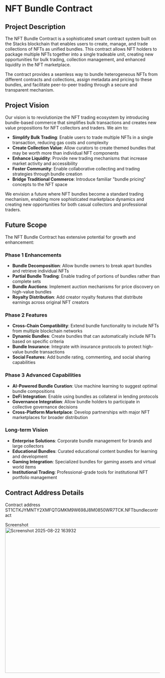 # NFT Bundle Contract

## Project Description

The NFT Bundle Contract is a sophisticated smart contract system built on the Stacks blockchain that enables users to create, manage, and trade collections of NFTs as unified bundles. This contract allows NFT holders to package multiple NFTs together into a single tradeable unit, creating new opportunities for bulk trading, collection management, and enhanced liquidity in the NFT marketplace.

The contract provides a seamless way to bundle heterogeneous NFTs from different contracts and collections, assign metadata and pricing to these bundles, and facilitate peer-to-peer trading through a secure and transparent mechanism.

## Project Vision

Our vision is to revolutionize the NFT trading ecosystem by introducing bundle-based commerce that simplifies bulk transactions and creates new value propositions for NFT collectors and traders. We aim to:

- **Simplify Bulk Trading**: Enable users to trade multiple NFTs in a single transaction, reducing gas costs and complexity
- **Create Collection Value**: Allow curators to create themed bundles that may be worth more than individual NFT components
- **Enhance Liquidity**: Provide new trading mechanisms that increase market activity and accessibility
- **Foster Community**: Enable collaborative collecting and trading strategies through bundle creation
- **Bridge Traditional Commerce**: Introduce familiar "bundle pricing" concepts to the NFT space

We envision a future where NFT bundles become a standard trading mechanism, enabling more sophisticated marketplace dynamics and creating new opportunities for both casual collectors and professional traders.

## Future Scope

The NFT Bundle Contract has extensive potential for growth and enhancement:

### Phase 1 Enhancements
- **Bundle Decomposition**: Allow bundle owners to break apart bundles and retrieve individual NFTs
- **Partial Bundle Trading**: Enable trading of portions of bundles rather than complete sets
- **Bundle Auctions**: Implement auction mechanisms for price discovery on high-value bundles
- **Royalty Distribution**: Add creator royalty features that distribute earnings across original NFT creators

### Phase 2 Features
- **Cross-Chain Compatibility**: Extend bundle functionality to include NFTs from multiple blockchain networks
- **Dynamic Bundles**: Create bundles that can automatically include NFTs based on specific criteria
- **Bundle Insurance**: Integrate with insurance protocols to protect high-value bundle transactions
- **Social Features**: Add bundle rating, commenting, and social sharing capabilities

### Phase 3 Advanced Capabilities
- **AI-Powered Bundle Curation**: Use machine learning to suggest optimal bundle compositions
- **DeFi Integration**: Enable using bundles as collateral in lending protocols
- **Governance Integration**: Allow bundle holders to participate in collective governance decisions
- **Cross-Platform Marketplace**: Develop partnerships with major NFT marketplaces for broader distribution

### Long-term Vision
- **Enterprise Solutions**: Corporate bundle management for brands and large collectors
- **Educational Bundles**: Curated educational content bundles for learning and development
- **Gaming Integration**: Specialized bundles for gaming assets and virtual world items
- **Institutional Trading**: Professional-grade tools for institutional NFT portfolio management

## Contract Address Details

Contract address  ST1CTKJYMNTY2XMFQTGMKM9W698J8M0850WR7TCK.NFTbundlecontract

Screenshot
<img width="956" height="473" alt="Screenshot 2025-08-22 163932" src="https://github.com/user-attachments/assets/215a5e3f-f03b-479f-8117-03c1b23dda1e" />
